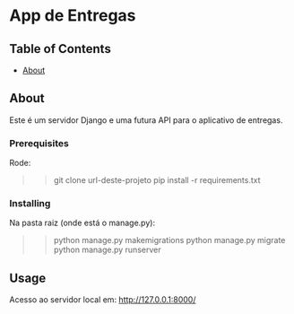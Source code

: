 # App de Entregas

## Table of Contents

- [About](#about)
<!-- - [Getting Started](#getting_started)
- [Usage](#usage)
- [Contributing](../CONTRIBUTING.md) -->

## About <a name = "about"></a>

Este é um servidor Django e uma futura API para o aplicativo de entregas. 

<!-- ## Getting Started <a name = "getting_started"></a>

These instructions will get you a copy of the project up and running on your local machine for development and testing purposes. See [deployment](#deployment) for notes on how to deploy the project on a live system. -->

### Prerequisites
Rode:
>> git clone url-deste-projeto
>> pip install -r requirements.txt


### Installing
Na pasta raiz (onde está o manage.py):
>> python manage.py makemigrations 
>> python manage.py migrate 
>> python manage.py runserver 

## Usage <a name = "usage"></a>

Acesso ao servidor local em: http://127.0.0.1:8000/

